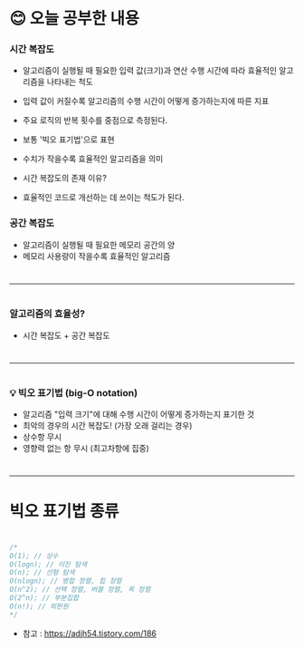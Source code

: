 # 😊 오늘 공부한 내용

### 시간 복잡도
- 알고리즘이 실행될 때 필요한 입력 값(크기)과 연산 수행 시간에 따라 효율적인 알고리즘을 나타내는 척도
- 입력 값이 커질수록 알고리즘의 수행 시간이 어떻게 증가하는지에 따른 지표
- 주요 로직의 반복 횟수를 중점으로 측정된다.
- 보통 '빅오 표기법'으로 표현
- 수치가 작을수록 효율적인 알고리즘을 의미
  
- 시간 복잡도의 존재 이유?
- 효율적인 코드로 개선하는 데 쓰이는 척도가 된다.

### 공간 복잡도
- 알고리즘이 실행될 때 필요한 메모리 공간의 양
- 메모리 사용량이 작을수록 효율적인 알고리즘
#
---
#
### 알고리즘의 효율성?
- 시간 복잡도 + 공간 복잡도
#
----
#
### 💡 빅오 표기법 (big-O notation)
- 알고리즘 "입력 크기"에 대해 수행 시간이 어떻게 증가하는지 표기한 것
- 최악의 경우의 시간 복잡도! (가장 오래 걸리는 경우)
- 상수항 무시
- 영향력 없는 항 무시 (최고차항에 집중)

#
---
# 빅오 표기법 종류
#
```java
/*
O(1); // 상수
O(logn); // 이진 탐색
O(n); // 선형 탐색
O(nlogn); // 병합 정렬, 힙 정렬
O(n^2); // 선택 정렬, 버블 정렬, 퀵 정렬
O(2^n); // 부분집합
O(n!); // 외판원
*/
```

- 참고 : https://adjh54.tistory.com/186
